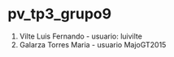 # pv_tp3_grupo9
1. Vilte Luis Fernando - usuario: luivilte
2. Galarza Torres Maria - usuario MajoGT2015